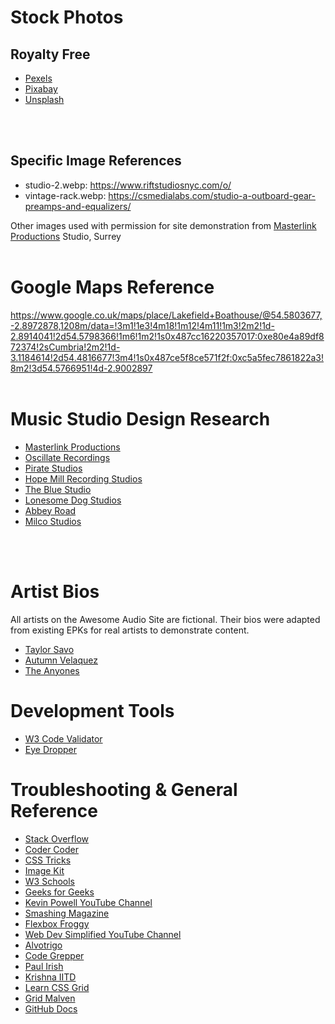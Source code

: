 # Stock Photos
## Royalty Free

- [Pexels](www.pexels.com/)
- [Pixabay](www.pixabay.com/)
- [Unsplash](www.unsplash.com/)
<br />
<br />

## Specific Image References
- studio-2.webp: https://www.riftstudiosnyc.com/o/
- vintage-rack.webp: https://csmedialabs.com/studio-a-outboard-gear-preamps-and-equalizers/

Other images used with permission for site demonstration from [Masterlink Productions](http://www.masterlinkproductions.co.uk) Studio, Surrey
<br />
<br />

# Google Maps Reference
https://www.google.co.uk/maps/place/Lakefield+Boathouse/@54.5803677,-2.8972878,1208m/data=!3m1!1e3!4m18!1m12!4m11!1m3!2m2!1d-2.8914041!2d54.5798366!1m6!1m2!1s0x487cc16220357017:0xe80e4a89df872374!2sCumbria!2m2!1d-3.1184614!2d54.4816677!3m4!1s0x487ce5f8ce571f2f:0xc5a5fec7861822a3!8m2!3d54.5766951!4d-2.9002897
<br />
<br />

# Music Studio Design Research

- [Masterlink Productions](http://www.masterlinkproductions.co.uk)
- [Oscillate Recordings](http://oscillaterecordings.co.uk/gallery)
- [Pirate Studios](https://pirate.com/en/recording-studios/manchester/)
- [Hope Mill Recording Studios](https://hopemillrecordingstudios.com/)
- [The Blue Studio](https://thebluestudios.co.uk/recording-studio/)
- [Lonesome Dog Studios](https://lonesomedogstudios.com/the-studio/?gclid=Cj0KCQjwio6XBhCMARIsAC0u9aF_mnQdi9PC7KeHidUWmNASCOF4ebsykZQMM2FdB6pS3WM0CEuxNgUaAqWJEALw_wcB)
- [Abbey Road](https://www.abbeyroad.com/)
- [Milco Studios](https://milocostudios.com/studios/uk-recording-studios/)
<br />
<br />

# Artist Bios
All artists on the Awesome Audio Site are fictional. Their bios were adapted from existing EPKs for real artists to demonstrate content.
<br />

- [Taylor Savo](https://www.stagehand.app/artists/177)
- [Autumn Velaquez](https://www.thepitldn.com/epk-laura-roy)
- [The Anyones](https://oceanflattsofficia.wixsite.com/electronicpresskit)


# Development Tools
- [W3 Code Validator](https://validator.w3.org/)
- [Eye Dropper](https://eyedropper.org/)



# Troubleshooting & General Reference

- [Stack Overflow](https://stackoverflow.com/)
- [Coder Coder](https://coder-coder.com)
- [CSS Tricks](https://css-tricks.com/)
- [Image Kit](https://imagekit.io/blog/lazy-loading-images-complete-guide/)
- [W3 Schools](https://www.w3schools.com/)
- [Geeks for Geeks](https://www.geeksforgeeks.org)
- [Kevin Powell YouTube Channel](https://www.youtube.com/kepowob)
- [Smashing Magazine](https://www.smashingmagazine.com/)
- [Flexbox Froggy](https://flexboxfroggy.com/)
- [Web Dev Simplified YouTube Channel](https://www.youtube.com/c/WebDevSimplified)
- [Alvotrigo](https://alvarotrigo.com/blog)
- [Code Grepper](https://www.codegrepper.com/)
- [Paul Irish](https://www.paulirish.com/)
- [Krishna IITD](http://krishnaiitd.github.io/gitcommands/)
- [Learn CSS Grid](https://learncssgrid.com/)
- [Grid Malven](https://grid.malven.co/)
- [GitHub Docs](https://docs.github.com/)